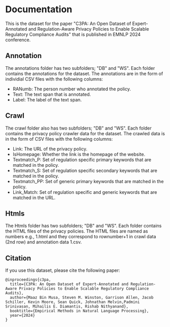 # Documentation
This is the dataset for the paper "C3PA: An Open Dataset of Expert-Annotated and Regulation-Aware Privacy Policies to Enable Scalable Regulatory Compliance Audits" that is published in EMNLP 2024 conference.

## Annotation
The annotations folder has two subfolders; "DB" and "WS". Each folder contains the annotations for the dataset. The annotations are in the form of individial CSV files with the following columns:

- RANumb: The person number who annotated the policy.
- Text: The text span that is annotated.
- Label: The label of the text span.

## Crawl
The crawl folder also has two subfolders; "DB" and "WS". Each folder contains the privacy policy crawler data for the dataset. The crawled data is in the form of CSV files with the following columns:

- Link: The URL of the privacy policy.
- IsHomepage: Whether the link is the homepage of the website.
- Textmatch_P: Set of regulation specific primary keywords that are matched in the policy.
- Textmatch_S: Set of regulation specific secondary keywords that are matched in the policy.
- Textmatch_PP: Set of generic primary keywords that are matched in the policy.
- Link_Match: Set of regulation specific and generic keywords that are matched in the URL.

## Htmls
The Htmls folder has two subfolders; "DB" and "WS". Each folder contains the HTML files of the privacy policies. The HTML files are named as numbers e.g., 1.html and they correspond to rownumber+1 in crawl data (2nd row) and annotation data 1.csv.

## Citation
If you use this dataset, please cite the following paper:

```
@inproceedings{c3pa,
  title={C3PA: An Open Dataset of Expert-Annotated and Regulation-Aware Privacy Policies to Enable Scalable Regulatory Compliance Audits},
  author={Maaz Bin Musa, Steven M. Winston, Garrison Allen, Jacob Schiller, Kevin Moore, Sean Quick, Johnathan Melvin,Padmini Srinivasan, Mihailis E. Diamantis, Rishab Nithyanand},
  booktitle={Empirical Methods in Natural Language Processing},
  year={2024}
}
```
